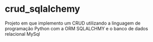 # crud_sqlalchemy
Projeto em que implemento um CRUD utilizando a linguagem de programação Python com a ORM SQLALCHMY  e o banco de dados relacional MySql
